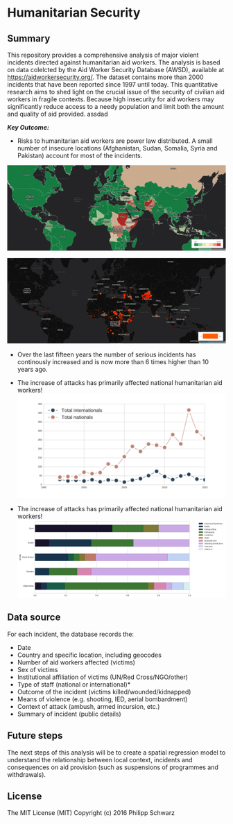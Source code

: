 # Humanitarian Security

## Summary 
This repository provides a comprehensive analysis of major violent incidents directed against humanitarian aid workers. The analysis is based on data colelcted by the Aid Worker Security Database (AWSD), available at https://aidworkersecurity.org/. The dataset contains more than 2000 incidents that have been reported since 1997 until today. This quantitative research aims to shed light on the crucial issue of the security of civilian aid workers in fragile contexts. Because high insecurity for aid workers may significantly reduce access to a needy population and limit both the amount and quality of aid provided. 
assdad

***Key Outcome:*** 
* Risks to humanitarian aid workers are power law distributed. A small number of insecure locations (Afghanistan, Sudan, Somalia, Syria and Pakistan) account for most of the incidents.

![](results/choropleth_worldmap.png)

![](results/incidents_worldmap.png)


* Over the last fifteen years the number of serious incidents has continously increased and is now more than 6 times higher than 10 years ago. 
* The increase of attacks has primarily affected national humanitarian aid workers!
![](results/Affected_nationals_vs_internations.png)

* The increase of attacks has primarily affected national humanitarian aid workers!
![](results/Barh_top5nations_attacktype.png)

## Data source
For each incident, the database records the:

* Date
* Country and specific location, including geocodes
* Number of aid workers affected (victims)
* Sex of victims
* Institutional affiliation of victims (UN/Red Cross/NGO/other)
* Type of staff (national or international)*
* Outcome of the incident (victims killed/wounded/kidnapped)
* Means of violence (e.g. shooting, IED, aerial bombardment)
* Context of attack (ambush, armed incursion, etc.)
* Summary of incident (public details)

## Future steps
The next steps of this analysis will be to create a spatial regression model to understand the relationship between local context, incidents and consequences on aid provision (such as suspensions of programmes and withdrawals). 

## License
The MIT License (MIT)
Copyright (c) 2016 Philipp Schwarz
